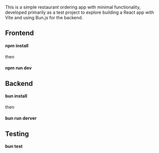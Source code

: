 This is a simple restaurant ordering app with minimal functionality, developed primarily as a test project to explore building a React app with Vite and using Bun.js for the backend.

## Frontend

#### npm install

then

#### npm run dev

## Backend

#### bun install

then

#### bun run derver

## Testing

#### bun test
